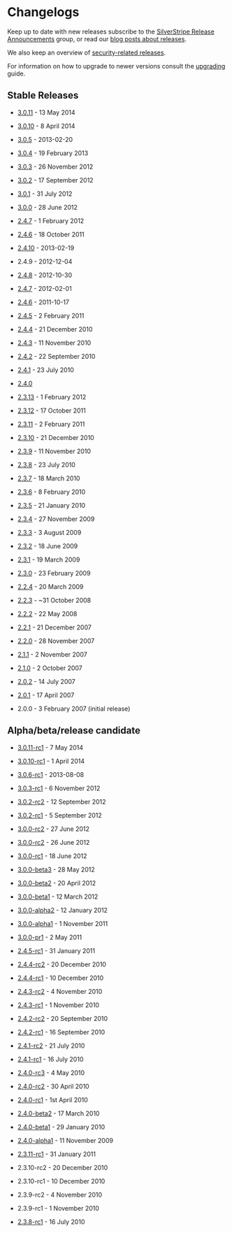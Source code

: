 # Changelogs

Keep up to date with new releases subscribe to the [SilverStripe Release Announcements](https://groups.google.com/group/silverstripe-announce) group,
or read our [blog posts about releases](http://silverstripe.org/blog/tag/release).

We also keep an overview of [security-related releases](http://silverstripe.org/security-releases/).

For information on how to upgrade to newer versions consult the [upgrading](/installation/upgrading) guide.

## Stable Releases

 * [3.0.11](3.0.11) - 13 May 2014
 * [3.0.10](3.0.10) - 8 April 2014
 * [3.0.5](3.0.5) - 2013-02-20
 * [3.0.4](3.0.4) - 19 February 2013
 * [3.0.3](3.0.3) - 26 November 2012
 * [3.0.2](3.0.2) - 17 September 2012
 * [3.0.1](3.0.1) - 31 July 2012
 * [3.0.0](3.0.0) - 28 June 2012



 * [2.4.7](2.4.7) - 1 February 2012
 * [2.4.6](2.4.6) - 18 October 2011
 * [2.4.10](2.4.10) - 2013-02-19
 * 2.4.9 - 2012-12-04
 * [2.4.8](2.4.8) - 2012-10-30
 * [2.4.7](2.4.7) - 2012-02-01
 * [2.4.6](2.4.6) - 2011-10-17
 * [2.4.5](2.4.5) - 2 February 2011
 * [2.4.4](2.4.4) - 21 December 2010
 * [2.4.3](2.4.3) - 11 November 2010
 * [2.4.2](2.4.2) - 22 September 2010
 * [2.4.1](2.4.1) - 23 July 2010
 * [2.4.0](2.4.0)



 * [2.3.13](2.3.13) - 1 February 2012
 * [2.3.12](2.3.12) - 17 October 2011
 * [2.3.11](2.3.11) - 2 February 2011
 * [2.3.10](2.3.10) - 21 December 2010



 * [2.3.9](2.3.9) - 11 November 2010
 * [2.3.8](2.3.8) - 23 July 2010
 * [2.3.7](2.3.7) - 18 March 2010
 * [2.3.6](2.3.6) - 8 February 2010
 * [2.3.5](2.3.5) - 21 January 2010
 * [2.3.4](2.3.4) - 27 November 2009
 * [2.3.3](2.3.3) - 3 August 2009
 * [2.3.2](2.3.2) - 18 June 2009
 * [2.3.1](2.3.1) - 19 March 2009
 * [2.3.0](2.3.0) - 23 February 2009



 * [2.2.4](2.2.4) - 20 March 2009
 * [2.2.3](2.2.3) - ~31 October 2008
 * [2.2.2](2.2.2) - 22 May 2008
 * [2.2.1](2.2.1) - 21 December 2007
 * [2.2.0](2.2.0) - 28 November 2007



 * [2.1.1](2.1.1) - 2 November 2007
 * [2.1.0](2.1.0) - 2 October 2007



 * [2.0.2](2.0.2) - 14 July 2007
 * [2.0.1](2.0.1) - 17 April 2007
 * 2.0.0 - 3 February 2007 (initial release)

## Alpha/beta/release candidate ##

 * [3.0.11-rc1](rc/3.0.11-rc1) - 7 May 2014
 * [3.0.10-rc1](rc/3.0.10-rc1) - 1 April 2014
 * [3.0.6-rc1](rc/3.0.6-rc1) - 2013-08-08
 * [3.0.3-rc1](rc/3.0.3-rc1) - 6 November 2012
 * [3.0.2-rc2](rc/3.0.2-rc2) - 12 September 2012
 * [3.0.2-rc1](rc/3.0.2-rc1) - 5 September 2012
 * [3.0.0-rc2](rc/3.0.0-rc3) - 27 June 2012
 * [3.0.0-rc2](rc/3.0.0-rc2) - 26 June 2012
 * [3.0.0-rc1](rc/3.0.0-rc1) - 18 June 2012
 * [3.0.0-beta3](beta/3.0.0-beta3) - 28 May 2012
 * [3.0.0-beta2](beta/3.0.0-beta2) - 20 April 2012
 * [3.0.0-beta1](beta/3.0.0-beta1) - 12 March 2012
 * [3.0.0-alpha2](alpha/3.0.0-alpha2) - 12 January 2012
 * [3.0.0-alpha1](alpha/3.0.0-alpha1) - 1 November 2011
 * [3.0.0-pr1](pr/3.0.0-pr1) - 2 May 2011


 * [2.4.5-rc1](rc/2.4.5-rc1) - 31 January 2011
 * [2.4.4-rc2](rc/2.4.4-rc2) - 20 December 2010
 * [2.4.4-rc1](rc/2.4.4-rc1) - 10 December 2010
 * [2.4.3-rc2](rc/2.4.3-rc2) - 4 November 2010
 * [2.4.3-rc1](rc/2.4.3-rc1) - 1 November 2010
 * [2.4.2-rc2](rc/2.4.2-rc2) - 20 September 2010
 * [2.4.2-rc1](rc/2.4.2-rc1) - 16 September 2010
 * [2.4.1-rc2](rc/2.4.1-rc2) - 21 July 2010
 * [2.4.1-rc1](rc/2.4.1-rc1) - 16 July 2010
 * [2.4.0-rc3](rc/2.4.0-rc3) - 4 May 2010
 * [2.4.0-rc2](rc/2.4.0-rc2) - 30 April 2010
 * [2.4.0-rc1](rc/2.4.0-rc1) - 1st April 2010
 * [2.4.0-beta2](beta/2.4.0-beta2) - 17 March 2010
 * [2.4.0-beta1](beta/2.4.0-beta1) - 29 January 2010
 * [2.4.0-alpha1](alpha/2.4.0-alpha1) - 11 November 2009



 * [2.3.11-rc1](rc/2.3.11-rc1) - 31 January 2011
 * 2.3.10-rc2 - 20 December 2010
 * 2.3.10-rc1 - 10 December 2010
 * 2.3.9-rc2 - 4 November 2010
 * 2.3.9-rc1 - 1 November 2010
 * [2.3.8-rc1](rc/2.3.8-rc1) - 16 July 2010
